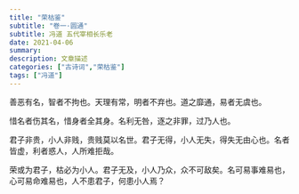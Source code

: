 ```yaml
---
title: "荣枯鉴"
subtitle: "卷一·圆通"
subtitle: 冯道 五代宰相长乐老
date: 2021-04-06
summary: 
description: 文章描述
categories: ["古诗词","荣枯鉴"]
tags: ["冯道"]
---
```


善恶有名，智者不拘也。天理有常，明者不弃也。道之靡通，易者无虞也。

惜名者伤其名，惜身者全其身。名利无咎，逐之非罪，过乃人也。

君子非贵，小人非贱，贵贱莫以名世。君子无得，小人无失，得失无由心也。名者皆虚，利者惑人，人所难拒哉。

荣或为君子，枯必为小人。君子无及，小人乃众，众不可敌矣。名可易事难易也，心可易命难易也，人不患君子，何患小人焉？